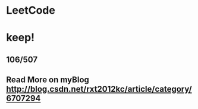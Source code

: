 # LeetCode
# keep!
## 106/507
## Read More on myBlog http://blog.csdn.net/rxt2012kc/article/category/6707294
